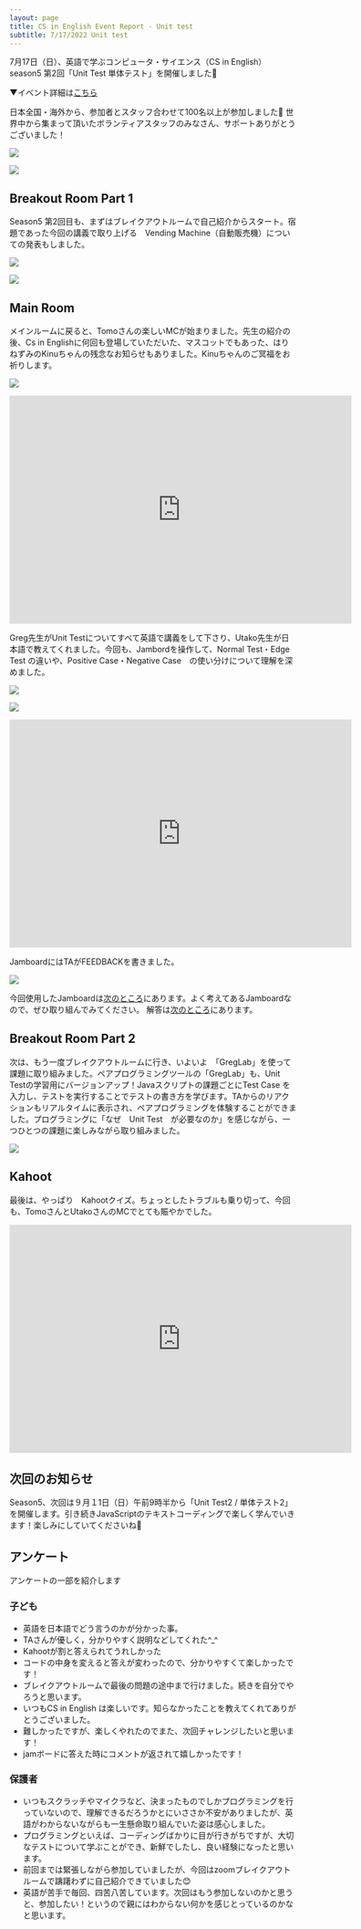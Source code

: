 ```yaml
---
layout: page
title: CS in English Event Report - Unit test
subtitle: 7/17/2022 Unit test
---
```


7月17日（日）、英語で学ぶコンピュータ・サイエンス（CS in English）season5 第2回「Unit Test 単体テスト」を開催しました🎉

▼イベント詳細は[こちら](https://kidscodeclub.jp/csinenglish_20220717/)


日本全国・海外から、参加者とスタッフ合わせて100名以上が参加しました🎉
世界中から集まって頂いたボランティアスタッフのみなさん、サポートありがとうございました！

![](/img/2022-07-17/map1.png)

![](/img/2022-07-17/map2.png)

## Breakout Room Part 1

Season5 第2回目も、まずはブレイクアウトルームで自己紹介からスタート。宿題であった今回の講義で取り上げる　Vending Machine（自動販売機）についての発表もしました。

![](/img/2022-07-17/homework.png)

![](/img/2022-07-17/vend1.png)

## Main Room

メインルームに戻ると、Tomoさんの楽しいMCが始まりました。先生の紹介の後、Cs in Englishに何回も登場していただいた、マスコットでもあった、はりねずみのKinuちゃんの残念なお知らせもありました。Kinuちゃんのご冥福をお祈りします。

![](/img/2022-07-17/kinu.jpg)

<iframe width="600" height="400" src="https://www.youtube.com/embed/Y2v-5IVKU2c" title="YouTube video player" frameborder="0" allow="accelerometer; autoplay; clipboard-write; encrypted-media; gyroscope; picture-in-picture" allowfullscreen></iframe>


Greg先生がUnit Testについてすべて英語で講義をして下さり、Utako先生が日本語で教えてくれました。今回も、Jambordを操作して、Normal Test・Edge Test の違いや、Positive Case・Negative Case　の使い分けについて理解を深めました。

![](/img/2022-07-17/testtype.jpg)

![](/img/2022-07-17/edge.jpg)


<iframe width="600" height="400" src="https://www.youtube.com/embed/qCxCnTENIQ0" title="YouTube video player" frameborder="0" allow="accelerometer; autoplay; clipboard-write; encrypted-media; gyroscope; picture-in-picture" allowfullscreen></iframe>

JamboardにはTAがFEEDBACKを書きました。

![](/img/2022-07-17/JamboardTA.png)

今回使用したJamboardは[次のところ](https://jamboard.google.com/d/1FRC3PgyBssonUZc0EGGW0Dr0739kEvJ7FcMEhVYWmMk/viewer?f=0)にあります。よく考えてあるJamboardなので、ぜひ取り組んでみてください。 解答は[次のところ](https://jamboard.google.com/d/1QUCUm1oS2HQXm4VnxV1vvP_IEEnR9Q6U4hSG_XwMqqU/edit?usp=sharing)にあります。

## Breakout Room Part 2

次は、もう一度ブレイクアウトルームに行き、いよいよ　「GregLab」を使って課題に取り組みました。ペアプログラミングツールの「GregLab」も、Unit Testの学習用にバージョンアップ！Javaスクリプトの課題ごとにTest Case を入力し、テストを実行することでテストの書き方を学びます。TAからのリアクションもリアルタイムに表示され、ペアプログラミングを体験することができました。プログラミングに「なぜ　Unit Test　が必要なのか」を感じながら、一つひとつの課題に楽しみながら取り組みました。

![](/img/2022-07-17/GregLab1.jpg)

## Kahoot

最後は、やっぱり　Kahootクイズ。ちょっとしたトラブルも乗り切って、今回も、TomoさんとUtakoさんのMCでとても賑やかでした。

<iframe width="600" height="400" src="https://www.youtube.com/embed/j6udUv2tmAA" title="YouTube video player" frameborder="0" allow="accelerometer; autoplay; clipboard-write; encrypted-media; gyroscope; picture-in-picture" allowfullscreen></iframe>

## 次回のお知らせ

Season5、次回は９月１1日（日）午前9時半から「Unit Test2 / 単体テスト2」を開催します。引き続きJavaScriptのテキストコーディングで楽しく学んでいきます！楽しみにしていてくださいね🥰

## アンケート

アンケートの一部を紹介します

### 子ども

- 英語を日本語でどう言うのかが分かった事。
- TAさんが優しく，分かりやすく説明などしてくれた^_^
- Kahootが割と答えられてうれしかった
- コードの中身を変えると答えが変わったので、分かりやすくて楽しかったです！
- ブレイクアウトルームで最後の問題の途中まで行けました。続きを自分でやろうと思います。
- いつもCS in English は楽しいです。知らなかったことを教えてくれてありがとうございました。
- 難しかったですが、楽しくやれたのでまた、次回チャレンジしたいと思います！
- jamボードに答えた時にコメントが返されて嬉しかったです！

### 保護者

- いつもスクラッチやマイクラなど、決まったものでしかプログラミングを行っていないので、理解できるだろうかとにいささか不安がありましたが、英語がわからないながらも一生懸命取り組んでいた姿は感心しました。
- プログラミングといえば、コーディングばかりに目が行きがちですが、大切なテストについて学ぶことができ、新鮮でしたし、良い経験になったと思います。
- 前回までは緊張しながら参加していましたが、今回はzoomブレイクアウトルームで躊躇わずに自己紹介できていました😊
- 英語が苦手で毎回、四苦八苦しています。次回はもう参加しないのかと思うと、参加したい！というので親にはわからない何かを感じとっているのかなと思います。

